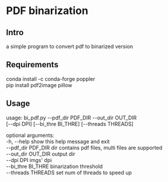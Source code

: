 # PDF binarization

## Intro
a simple program to convert pdf to binarized version  

## Requirements
conda install -c conda-forge poppler  
pip install pdf2image pillow  

## Usage
usage: bi_pdf.py --pdf_dir PDF_DIR --out_dir OUT_DIR  
[--dpi DPI] [--bi_thre BI_THRE] [--threads THREADS]  

optional arguments:  
    -h, --help         show this help message and exit  
    --pdf_dir PDF_DIR  dir contains pdf files, multi files are supported  
    --out_dir OUT_DIR  output dir  
    --dpi DPI          imgs' dpi  
    --bi_thre BI_THRE  binarization threshold  
    --threads THREADS  set num of threads to speed up  
